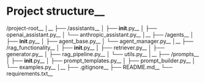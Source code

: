 # Project structure__
/project-root__
│__
├── /assistants__
│   ├── __init__.py__
│   ├── openai_assistant.py__
│   └── anthropic_assistant.py__
│__
├── /agents__
│   ├── __init__.py__
│   ├── agent_base.py__
│   └── agent_manager.py__
│__
├── /rag_functionality__
│   ├── __init__.py__
│   ├── retriever.py__
│   ├── generator.py__
│   ├── rag_pipeline.py__
│   └── utils.py__
│__
├── /prompts__
│   ├── __init__.py__
│   ├── prompt_templates.py__
│   ├── prompt_builder.py__
│   └── examples.py__
│__
├── .gitignore__
├── README.md__
└── requirements.txt__
